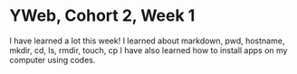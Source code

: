 # YWeb, Cohort 2, Week 1

I have learned a lot this week! 
I learned about markdown, pwd, hostname, mkdir, cd, ls, rmdir, touch, cp
I have also learned how to install apps on my computer using codes. 

